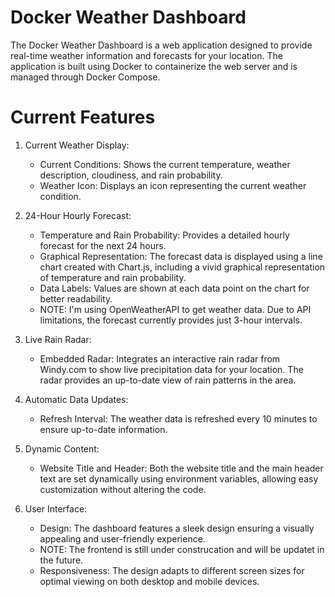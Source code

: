 # Docker Weather Dashboard
The Docker Weather Dashboard is a web application designed to provide real-time weather information and forecasts for your location. The application is built using Docker to containerize the web server and is managed through Docker Compose.

# Current Features
1. Current Weather Display:
    - Current Conditions: Shows the current temperature, weather description, cloudiness, and rain probability.
    - Weather Icon: Displays an icon representing the current weather condition.
      
2. 24-Hour Hourly Forecast:
    - Temperature and Rain Probability: Provides a detailed hourly forecast for the next 24 hours.
    - Graphical Representation: The forecast data is displayed using a line chart created with Chart.js, including a vivid graphical representation of temperature and rain probability.
    - Data Labels: Values are shown at each data point on the chart for better readability.
    - NOTE: I'm using OpenWeatherAPI to get weather data. Due to API limitations, the forecast currently provides just 3-hour intervals.
   
3. Live Rain Radar:
    - Embedded Radar: Integrates an interactive rain radar from Windy.com to show live precipitation data for your location. The radar provides an up-to-date view of rain patterns in the area.

4. Automatic Data Updates:
    - Refresh Interval: The weather data is refreshed every 10 minutes to ensure up-to-date information.

5. Dynamic Content:
    - Website Title and Header: Both the website title and the main header text are set dynamically using environment variables, allowing easy customization without altering the code.

6. User Interface:
    - Design: The dashboard features a sleek design ensuring a visually appealing and user-friendly experience.
    - NOTE: The frontend is still under construcation and will be updatet in the future.
    - Responsiveness: The design adapts to different screen sizes for optimal viewing on both desktop and mobile devices.
